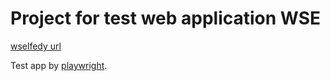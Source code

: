 # Project for test web application WSE  
[wselfedy url](http://d45400kr.beget.tech/)  


Test app by [playwright](https://playwright.dev/python/).
